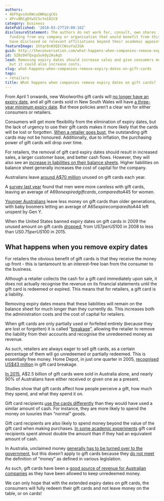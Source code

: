 ```yaml
---
authors:
- 4bFhgvsXx6WcuUWKqcgC6s
- 4Prv8RCgDYwSCScYoIAIC0
category: business
datePublished: '2018-03-27T19:09:16Z'
disclosureStatement: The authors do not work for, consult, own shares in or receive
  funding from any company or organisation that would benefit from this article, and
  have disclosed no relevant affiliations beyond their academic appointment.
featureImage: 1htqr8cW3QICCWsuYu22GA
guid: http://theconversation.com/what-happens-when-companies-remove-expiry-dates-on-gift-cards-93369
id: 5Z0zO4TQxquSukOy2AsAqS
lead: Removing expiry dates should increase sales and give consumers more flexibility,
  but it could also increase costs.
slug: what-happens-when-companies-remove-expiry-dates-on-gift-cards
tags:
- retailers
title: What happens when companies remove expiry dates on gift cards?
---
```

From April 1 onwards, new Woolworths gift cards will [no longer have an expiry date](https://www.woolworthsgroup.com.au/page/media/Latest_News/woolworths-puts-an-end-to-gift-card-expiry-dates-for-good/), and all gift cards sold in New South Wales will have [a three-year minimum expiry date](http://www.fairtrading.nsw.gov.au/ftw/Consumers/Ways_to_shop/Gift_cards_and_vouchers.page). But these policies aren’t a clear win for either consumers or retailers. 

Consumers will get more flexibility from the elimination of expiry dates, but the lack of urgency to use their gift cards makes it more likely that the cards will be lost or forgotten. [When a retailer goes bust](https://theconversation.com/the-ugly-story-of-dick-smith-from-float-to-failure-55625), the outstanding gift cards may not be honoured. Additionally, due to inflation, the purchasing power of gift cards will drop over time.

For retailers, the removal of gift card expiry dates should result in increased sales, a larger customer base, and better cash flows. However, they will also see an [increase in liabilities on their balance sheets](https://www.woolworthsgroup.com.au/icms_docs/185964_annual-report-2014.pdf). Higher liabilities on balance sheet generally increases the cost of capital for the company.


Australians leave [around A$70 million](https://www.finder.com.au/press-release-aussies-wasting-70-million-per-year-on-unredeemed-gift-cards) unused on gift cards each year. 

A [survey last year](https://www.finder.com.au/press-release-aussies-wasting-70-million-per-year-on-unredeemed-gift-cards) found that men were more careless with gift cards, leaving an average of A$69 on expired gift cards, compared to A$45 for women. 

[Younger Australians](https://www.finder.com.au/press-release-aussies-wasting-70-million-per-year-on-unredeemed-gift-cards) leave less money on gift cards than older generations, with baby boomers letting an average of A$65 expire compared to A$44 left unspent by Gen Y. 

When the United States banned expiry dates on gift cards in 2009 the unused amount on gift cards [dropped](https://www.cebglobal.com/financial-services/tower-group/gift-cards.html), from US$7 per US$100 in 2008 to less than US$0.75 per US$100 in 2015. 

## What happens when you remove expiry dates

For retailers the obvious benefit of gift cards is that they receive the money up front - this is tantamount to an interest-free loan from the consumer to the business. 

Although a retailer collects the cash for a gift card immediately upon sale, it does not actually recognise the revenue on its financial statements until the gift card is redeemed or expired. This means that for retailers, a gift card is a liability. 

Removing expiry dates means that these liabilities will remain on the balance sheet for much longer than they currently do. This increases both the administration costs and the cost of capital for retailers. 

When gift cards are only partially used or forfeited entirely (because they are lost or forgotten) it is called “[breakage](https://www.investopedia.com/terms/b/breakage.asp)”, allowing the retailer to remove the liability from their accounts and recognise the unredeemed money as revenue. 

As such, retailers are always eager to sell gift cards, as a certain percentage of them will go unredeemed or partially redeemed. This is essentially free money. Home Depot, in just one quarter in 2005, [recognised US$43 million](https://search.proquest.com/docview/206787591?pq-origsite=gscholar) in gift card breakage. 


[In 2015](https://indue.com.au/news/australian-gift-card-market-boosted-by-seasonal-spending/), A$2.5 billion of gift cards were sold in Australia alone, and nearly 90% of Australians have either received or given one as a present. 

Studies show that gift cards affect how people perceive a gift, how much they spend, and what they spend it on.

Gift card recipients [use the cards differently](http://www.acrwebsite.org/volumes/13477/volumes/v35/NA-35) than they would have used a similar amount of cash. For instance, they are more likely to spend the money on luxuries than “normal” goods. 

Gift card recipients are also likely to spend money beyond the value of the gift card when making purchases. [In some academic experiments](http://www.acrwebsite.org/volumes/13477/volumes/v35/NA-35) gift card recipients spent almost double the amount than if they had an equivalent amount of cash. 

In Australia, unclaimed money [generally has to be turned over to the government](http://www8.austlii.edu.au/cgi-bin/viewdb/au/legis/cth/consol_act/smalma1999481/), but this doesn’t apply to gift cards because they [do not meet](https://treasury.gov.au/publication/gift-cards-in-the-australian-market-report-2/gift-cards-in-the-australian-market-report/part-iv-gift-card-administration/) the definition of “money” as defined in various legislation. 

As such, gift cards have been a [good source of revenue for Australian companies](https://www.woolworthsgroup.com.au/page/media/Latest_News/woolworths-puts-an-end-to-gift-card-expiry-dates-for-good/) as they have been allowed to keep unredeemed money. 

We can only hope that with the extended expiry dates on gift cards, the consumers will fully redeem their gift cards and not leave money on the table, or on cards!